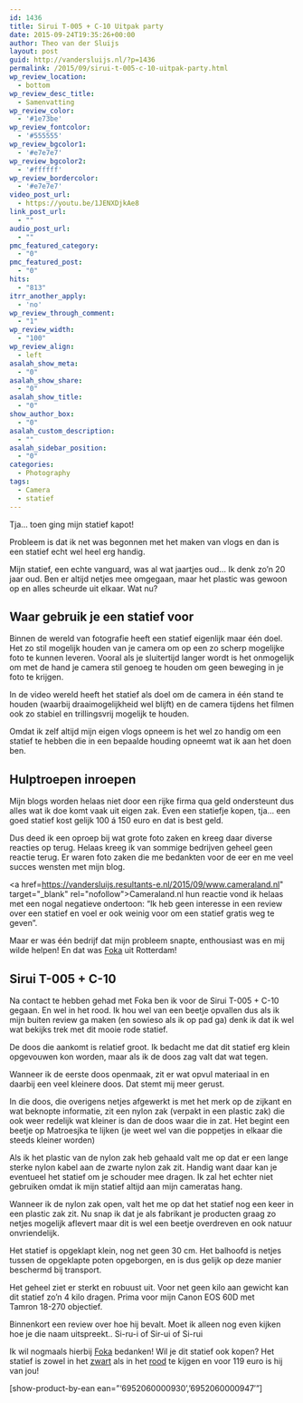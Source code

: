 ```yaml
---
id: 1436
title: Sirui T-005 + C-10 Uitpak party
date: 2015-09-24T19:35:26+00:00
author: Theo van der Sluijs
layout: post
guid: http://vandersluijs.nl/?p=1436
permalink: /2015/09/sirui-t-005-c-10-uitpak-party.html
wp_review_location:
  - bottom
wp_review_desc_title:
  - Samenvatting
wp_review_color:
  - '#1e73be'
wp_review_fontcolor:
  - '#555555'
wp_review_bgcolor1:
  - '#e7e7e7'
wp_review_bgcolor2:
  - '#ffffff'
wp_review_bordercolor:
  - '#e7e7e7'
video_post_url:
  - https://youtu.be/1JENXDjkAe8
link_post_url:
  - ""
audio_post_url:
  - ""
pmc_featured_category:
  - "0"
pmc_featured_post:
  - "0"
hits:
  - "813"
itrr_another_apply:
  - 'no'
wp_review_through_comment:
  - "1"
wp_review_width:
  - "100"
wp_review_align:
  - left
asalah_show_meta:
  - "0"
asalah_show_share:
  - "0"
asalah_show_title:
  - "0"
show_author_box:
  - "0"
asalah_custom_description:
  - ""
asalah_sidebar_position:
  - "0"
categories:
  - Photography
tags:
  - Camera
  - statief
---
```

Tja&#8230; toen ging mijn statief kapot!

Probleem is dat ik net was begonnen met het maken van vlogs en dan is een statief echt wel heel erg handig.

Mijn statief, een echte vanguard, was al wat jaartjes oud&#8230; Ik denk zo&#8217;n 20 jaar oud. Ben er altijd netjes mee omgegaan, maar het plastic was gewoon op en alles scheurde uit elkaar. Wat nu?<!--more-->


  


## Waar gebruik je een statief voor

Binnen de wereld van fotografie heeft een statief eigenlijk maar één doel. Het zo stil mogelijk houden van je camera om op een zo scherp mogelijke foto te kunnen leveren. Vooral als je sluitertijd langer wordt is het onmogelijk om met de hand je camera stil genoeg te houden om geen beweging in je foto te krijgen.

In de video wereld heeft het statief als doel om de camera in één stand te houden (waarbij draaimogelijkheid wel blijft) en de camera tijdens het filmen ook zo stabiel en trillingsvrij mogelijk te houden.

Omdat ik zelf altijd mijn eigen vlogs opneem is het wel zo handig om een statief te hebben die in een bepaalde houding opneemt wat ik aan het doen ben.

## Hulptroepen inroepen

Mijn blogs worden helaas niet door een rijke firma qua geld ondersteunt dus alles wat ik doe komt vaak uit eigen zak. Even een statiefje kopen, tja&#8230; een goed statief kost gelijk 100 á 150 euro en dat is best geld.

Dus deed ik een oproep bij wat grote foto zaken en kreeg daar diverse reacties op terug. Helaas kreeg ik van sommige bedrijven geheel geen reactie terug. Er waren foto zaken die me bedankten voor de eer en me veel succes wensten met mijn blog.

<a href=https://vandersluijs.resultants-e.nl/2015/09/www.cameraland.nl" target="_blank" rel="nofollow">Cameraland.nl</a> hun reactie vond ik helaas met een nogal negatieve ondertoon: &#8220;Ik heb geen interesse in een review over een statief en voel er ook weinig voor om een statief gratis weg te geven&#8221;.

Maar er was één bedrijf dat mijn probleem snapte, enthousiast was en mij wilde helpen! En dat was <a href="https://www.vandersluijs.nl/endorses/foka" target="_blank">Foka</a> uit Rotterdam!

## Sirui T-005 + C-10

Na contact te hebben gehad met Foka ben ik voor de Sirui T-005 + C-10 gegaan. En wel in het rood. Ik hou wel van een beetje opvallen dus als ik mijn buiten review ga maken (en sowieso als ik op pad ga) denk ik dat ik wel wat bekijks trek met dit mooie rode statief.

De doos die aankomt is relatief groot. Ik bedacht me dat dit statief erg klein opgevouwen kon worden, maar als ik de doos zag valt dat wat tegen.

Wanneer ik de eerste doos openmaak, zit er wat opvul materiaal in en daarbij een veel kleinere doos. Dat stemt mij meer gerust.

In die doos, die overigens netjes afgewerkt is met het merk op de zijkant en wat beknopte informatie, zit een nylon zak (verpakt in een plastic zak) die ook weer redelijk wat kleiner is dan de doos waar die in zat. Het begint een beetje op Matroesjka te lijken (je weet wel van die poppetjes in elkaar die steeds kleiner worden)

Als ik het plastic van de nylon zak heb gehaald valt me op dat er een lange sterke nylon kabel aan de zwarte nylon zak zit. Handig want daar kan je eventueel het statief om je schouder mee dragen. Ik zal het echter niet gebruiken omdat ik mijn statief altijd aan mijn cameratas hang.

Wanneer ik de nylon zak open, valt het me op dat het statief nog een keer in een plastic zak zit. Nu snap ik dat je als fabrikant je producten graag zo netjes mogelijk aflevert maar dit is wel een beetje overdreven en ook natuur onvriendelijk.

Het statief is opgeklapt klein, nog net geen 30 cm. Het balhoofd is netjes tussen de opgeklapte poten opgeborgen, en is dus gelijk op deze manier beschermd bij transport.

Het geheel ziet er sterkt en robuust uit. Voor net geen kilo aan gewicht kan dit statief zo&#8217;n 4 kilo dragen. Prima voor mijn Canon EOS 60D met Tamron 18-270 objectief.

Binnenkort een review over hoe hij bevalt. Moet ik alleen nog even kijken hoe je die naam uitspreekt.. Si-ru-i of Sir-ui of Si-rui

Ik wil nogmaals hierbij <a href="https://www.vandersluijs.nl/endorses/foka" target="_blank">Foka</a> bedanken! Wil je dit statief ook kopen? Het statief is zowel in het [zwart](https://www.vandersluijs.nl/endorses/siriu-zwart) als in het [rood](https://www.vandersluijs.nl/endorses/camera-nu) te kijgen en voor 119 euro is hij van jou!

[show-product-by-ean ean=&#8221;&#8216;6952060000930&#8217;,&#8217;6952060000947&#8242;&#8221;]